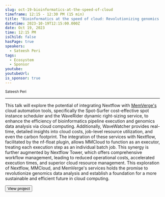 ```yaml
---
slug: oct-19-bioinformatics-at-the-speed-of-cloud
timeframe: 12:15 - 12:30 PM (15 min)
title: "Bioinformatics at the speed of cloud: Revolutionizing genomics with Nextflow and MMCloud"
datetime: 2023-10-19T12:15:00.000Z
date: Oct 19, 2023
time: 12:15 PM
isChild: false
hasPage: true
speakers:
  - Sateesh Peri
tags:
  - Ecosystem
  - Sponsor
youtube: 
youtubeUrl: 
is_sponsor: true
---
```

<div className="mb-4">
  <small className="typo-small">
    Sateesh Peri
  </small>
</div>

<hr className="border-t border-gray-50 mb-4 opacity-20" />

This talk will explore the potential of integrating Nextflow with [MemVerge's](https://memverge.com/) cloud automation tools, specifically the Spot-Surfer cost-effective spot instance scheduler and the WaveRider dynamic right-sizing service, to enhance the efficiency of bioinformatics pipeline execution and genomics data analysis via cloud computing. Additionally, WaveWatcher provides real-time, detailed insights into cloud costs, job-level resource utilization, and even the carbon footprint. The integration of these services with Nextflow, facilitated by the nf-float plugin, allows MMCloud to function as an executor, treating each execution step as an individual batch job. This synergy is further augmented by Nextflow Tower, which offers comprehensive workflow management, leading to reduced operational costs, accelerated execution times, and superior cloud resource management. This exploration of Nextflow, MMCloud, and MemVerge's services holds the promise to revolutionize genomics data analysis and establish a foundation for a more sustainable and efficient future in cloud computing.

<div>
  <Button to="https://memverge.com/" variant="secondary" size="md" arrow>
    View project
  </Button>
</div>
